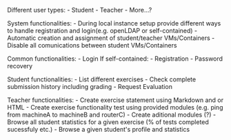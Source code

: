 Different user types:
    - Student
    - Teacher
    - More...?

System functionalities:
    - During local instance setup provide different ways to handle registration and login(e.g. openLDAP or self-contained)
    - Automatic creation and assignment of student/teacher VMs/Containers
    - Disable all comunications between student VMs/Containers

Common functionalities:
    - Login
    If self-contained:
        - Registration
        - Password recovery

Student functionalities:
    - List different exercises
    - Check complete submission history including grading
    - Request Evaluation

Teacher functionalities:
    - Create exercise statement using Markdown and or HTML
    - Create exercise functionality test using provided modules (e.g. ping from machineA to machineB and routerC)
    - Create aditional modules (?)
    - Browse all student statistics for a given exercise (% of tests completed sucessfuly etc.)
    - Browse a given student's profile and statistics